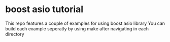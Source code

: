 # boost asio tutorial
This repo features a couple of examples for using boost asio library
You can build each example seperatly by using make after navigating in each directory
